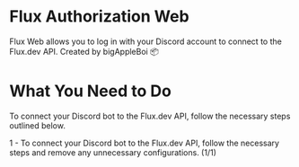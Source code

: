 
# **Flux Authorization Web**

Flux Web allows you to log in with your Discord account to connect to the Flux.dev API. Created by bigAppleBoi 📦


# **What You Need to Do**

To connect your Discord bot to the Flux.dev API, follow the necessary steps outlined below.

1 - To connect your Discord bot to the Flux.dev API, follow the necessary steps and remove any unnecessary configurations. (1/1)
